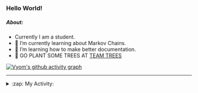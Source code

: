 ### Hello World!

##### About:
- Currently I am a student.
- 🌱 I’m currently learning about Markov Chains.
- 🌱 I’m learning how to make better documentation.
- 🌱 GO PLANT SOME TREES AT [TEAM TREES](https://teamtrees.org/)

[![Vyom's github activity graph](https://activity-graph.herokuapp.com/graph?username=Vyvy-vi)](https://github.com/ashutosh00710/github-readme-activity-graph)

---
<details>
  <summary>:zap: My Activity:</summary>
  
<!--START_SECTION:waka-->
![Code Time](http://img.shields.io/badge/Code%20Time-793%20hrs%2048%20mins-blue)

**I'm a Night 🦉** 

```text
🌞 Morning    67 commits     ██░░░░░░░░░░░░░░░░░░░░░░░   10.0% 
🌆 Daytime    156 commits    █████░░░░░░░░░░░░░░░░░░░░   23.28% 
🌃 Evening    211 commits    ███████░░░░░░░░░░░░░░░░░░   31.49% 
🌙 Night      236 commits    ████████░░░░░░░░░░░░░░░░░   35.22%

```
📅 **I'm Most Productive on Sunday** 

```text
Monday       66 commits     ██░░░░░░░░░░░░░░░░░░░░░░░   9.85% 
Tuesday      110 commits    ████░░░░░░░░░░░░░░░░░░░░░   16.42% 
Wednesday    104 commits    ████░░░░░░░░░░░░░░░░░░░░░   15.52% 
Thursday     84 commits     ███░░░░░░░░░░░░░░░░░░░░░░   12.54% 
Friday       88 commits     ███░░░░░░░░░░░░░░░░░░░░░░   13.13% 
Saturday     68 commits     ██░░░░░░░░░░░░░░░░░░░░░░░   10.15% 
Sunday       150 commits    █████░░░░░░░░░░░░░░░░░░░░   22.39%

```


📊 **This Week I Spent My Time On** 

```text
🔥 Editors: 
VS Code                  14 hrs 43 mins      █████████████████████████   99.6% 
Vim                      3 mins              ░░░░░░░░░░░░░░░░░░░░░░░░░   0.4%

🐱‍💻 Projects: 
uni-webpages             6 hrs 36 mins       ███████████░░░░░░░░░░░░░░   44.69% 
CSF                      5 hrs               ████████░░░░░░░░░░░░░░░░░   33.83% 
blog                     2 hrs 12 mins       ███░░░░░░░░░░░░░░░░░░░░░░   14.94% 
praise_backend_js        56 mins             █░░░░░░░░░░░░░░░░░░░░░░░░   6.35% 
file-utils               0 secs              ░░░░░░░░░░░░░░░░░░░░░░░░░   0.07%

```


 Last Updated on 12/05/2022 16:04:19 UTC
<!--END_SECTION:waka-->
</details>
